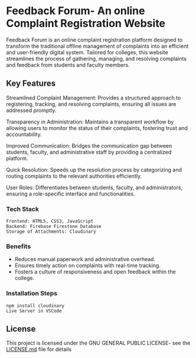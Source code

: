 # Feedback Forum- An online Complaint Registration Website

Feedback Forum is an online complaint registration platform designed to transform the traditional offline management of complaints into an efficient and user-friendly digital system. Tailored for colleges, this website streamlines the process of gathering, managing, and resolving complaints and feedback from students and faculty members.

## Key Features
Streamlined Complaint Management: Provides a structured approach to registering, tracking, and resolving complaints, ensuring all issues are addressed promptly.

Transparency in Administration: Maintains a transparent workflow by allowing users to monitor the status of their complaints, fostering trust and accountability.

Improved Communication: Bridges the communication gap between students, faculty, and administrative staff by providing a centralized platform.

Quick Resolution: Speeds up the resolution process by categorizing and routing complaints to the relevant authorities efficiently.

User Roles: Differentiates between students, faculty, and administrators, ensuring a role-specific interface and functionalities.

### Tech Stack

```
Frontend: HTML5, CSS3, JavaScript
Backend: Firebase Firestone Database
Storage of Attachments: Cloudinary
```

### Benefits


* Reduces manual paperwork and administrative overhead.
* Ensures timely action on complaints with real-time tracking.
* Fosters a culture of responsiveness and open feedback within the college.

### Installation Steps

```
npm install cloudinary
Live Server in VSCode
```

## License

This project is licensed under the GNU GENERAL PUBLIC LICENSE- see the [LICENSE.md](LICENSE.md) file for details



